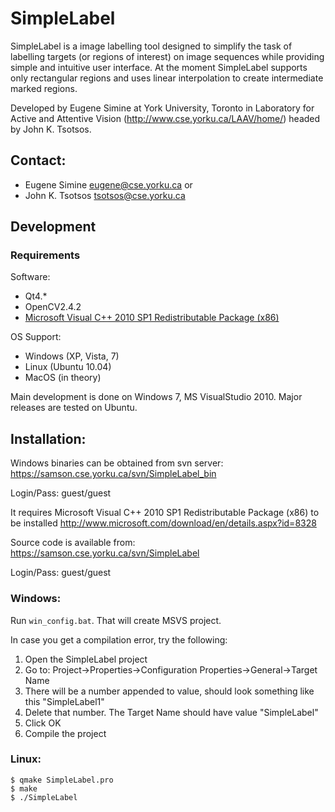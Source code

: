 # SimpleLabel

SimpleLabel is a image labelling tool designed to simplify the task of labelling
targets (or regions of interest) on image sequences while providing simple and
intuitive user interface. At the moment SimpleLabel supports only rectangular regions 
and uses linear interpolation to create intermediate marked regions.

Developed  by Eugene Simine at York University, Toronto in Laboratory for Active and 
Attentive Vision (http://www.cse.yorku.ca/LAAV/home/) headed by John K. Tsotsos.

## Contact:
- Eugene Simine <eugene@cse.yorku.ca> or
- John K. Tsotsos <tsotsos@cse.yorku.ca>

## Development

### Requirements

Software:
- Qt4.*
- OpenCV2.4.2
- [Microsoft Visual C++ 2010 SP1 Redistributable Package (x86)](http://www.microsoft.com/download/en/details.aspx?id=8328)

OS Support:
- Windows (XP, Vista, 7)
- Linux (Ubuntu 10.04)
- MacOS (in theory)

Main development is done on Windows 7, MS VisualStudio 2010. Major releases are tested on Ubuntu.

## Installation:
Windows binaries can be obtained from svn server:
https://samson.cse.yorku.ca/svn/SimpleLabel_bin

Login/Pass: guest/guest

It requires Microsoft Visual C++ 2010 SP1 Redistributable Package (x86) to be installed
http://www.microsoft.com/download/en/details.aspx?id=8328


Source code is available from:
https://samson.cse.yorku.ca/svn/SimpleLabel

Login/Pass: guest/guest


### Windows:
Run `win_config.bat`. That will create MSVS project.

In case you get a compilation error, try the following:

1. Open the SimpleLabel project
2. Go to: Project->Properties->Configuration Properties->General->Target Name
3. There will be a number appended to value, should look something like this "SimpleLabel1"
4. Delete that number. The Target Name should have value "SimpleLabel"
5. Click OK
6. Compile the project

### Linux:
```
$ qmake SimpleLabel.pro
$ make
$ ./SimpleLabel
```


